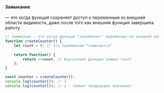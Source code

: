 #### Замыкание 
— это когда функция сохраняет доступ к переменным из внешней области видимости, даже после того как внешняя функция завершила работу.

```js
// Замыкание - это когда функция "запоминает" переменные из внешней области
function createCounter() {
    let count = 0; // Эта переменная "замыкается"
    
    return function() {
        return ++count; // Внутренняя функция помнит count
    };
}

const counter = createCounter();
console.log(counter()); // 1
console.log(counter()); // 2 - помнит предыдущее значение!
```